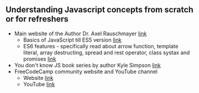 ## Understanding Javascript concepts from scratch or for refreshers

- Main website of the Author Dr. Axel Rauschmayer [link](https://exploringjs.com)
  - Basics of JavaScript till ES5 version [link](https://exploringjs.com/es5/index.html)
  - ES6 features - specifically read about arrow function, template literal, array destructing, spread and rest operator, class systax and promises [link](https://exploringjs.com/es6.html)
- You don't know JS book series by author Kyle Simpson [link](https://github.com/getify/You-Dont-Know-JS)
- FreeCodeCamp community website and YouTube channel
  - Website [link](https://www.freecodecamp.org/learn)
  - YouTube [link](https://www.youtube.com/c/Freecodecamp?app=desktop)
